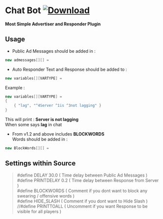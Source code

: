 # Chat Bot [![Download](https://img.shields.io/badge/Chat%20Bot-1.2-brightgreen.svg)](https://github.com/xpt1x/Chat-Bot/archive/master.zip)
**Most Simple Advertiser and Responder Plugin**
## Usage
- Public Ad Messages should be added in : 
``` cpp 
new admessages[][] =  
```
- Auto Responder Text and Response should be added to : 
``` cpp
new variables[][VARTYPE] =
```
Example : 
``` cpp
new variables[][VARTYPE] =
{
	{ "lag", "^4Server ^1is ^3not lagging" }
}
```
This will print : **Server is not lagging**<br>
When some says **lag** in chat

- From v1.2 and above includes **BLOCKWORDS**<br>
 Words should be added in :<br>
``` cpp
new BlockWords[][] = 
``` 

## Settings within Source 
>#define DELAY 30.0 ( Time delay between Public Ad Messages )<br>
>#define PRINTDELAY 0.2 ( Time delay between Response from Server )<br>
>#define BLOCKWORDS ( Comment if you dont want to block any swearing / offensive words ) <br>
>#define HIDE_SLASH ( Comment if you dont want to Hide Slash ) <br>
>//#define PRINTTOALL ( Uncomment if you want Response to be visible for all players )
